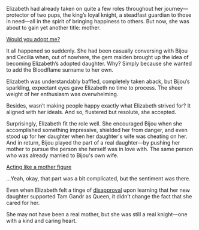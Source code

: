 <!-- title: Impromptu Adoption -->

Elizabeth had already taken on quite a few roles throughout her journey—protector of two pups, the king’s loyal knight, a steadfast guardian to those in need—all in the spirit of bringing happiness to others. But now, she was about to gain yet another title: mother.

[Would you adopt me?](#embed:https://www.youtube.com/live/oVguNTPnDww?feature=shared&t=1902)

It all happened so suddenly. She had been casually conversing with Bijou and Cecilia when, out of nowhere, the gem maiden brought up the idea of becoming Elizabeth’s adopted daughter. Why? Simply because she wanted to add the Bloodflame surname to her own.

Elizabeth was understandably baffled, completely taken aback, but Bijou’s sparkling, expectant eyes gave Elizabeth no time to process. The sheer weight of her enthusiasm was overwhelming.

Besides, wasn’t making people happy exactly what Elizabeth strived for? It aligned with her ideals. And so, flustered but resolute, she accepted.

Surprisingly, Elizabeth fit the role well. She encouraged Bijou when she accomplished something impressive, shielded her from danger, and even stood up for her daughter when her daughter's wife was cheating on her. And in return, Bijou played the part of a real daughter—by pushing her mother to pursue the person she herself was in love with. The same person who was already married to Bijou's own wife.

[Acting like a mother figure](#embed:https://www.youtube.com/live/oVguNTPnDww?feature=shared&t=5752)

...Yeah, okay, that part was a bit complicated, but the sentiment was there.

Even when Elizabeth felt a tinge of [disapproval](https://www.youtube.com/live/Tl7rUzJyc_0?feature=shared&t=9716) upon learning that her new daughter supported Tam Gandr as Queen, it didn’t change the fact that she cared for her.

She may not have been a real mother, but she was still a real knight—one with a kind and caring heart.
